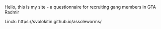 <p>Hello, this is my site - a questionnaire for recruiting gang members in GTA Radmir</p>
<p>Linck: https://svolokitin.github.io/assoleworms/</p>
